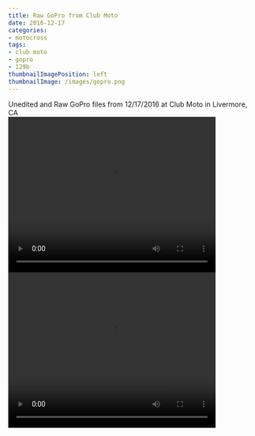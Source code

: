 ```yaml
---
title: Raw GoPro from Club Moto
date: 2016-12-17
categories:
- motocross
tags:
- club moto
- gopro
- 129b
thumbnailImagePosition: left
thumbnailImage: /images/gopro.png
---
```


Unedited and Raw GoPro files from 12/17/2016 at Club Moto in Livermore, CA
<br>
<video width="420" height="315" controls>
  <source src="https://s3-us-west-1.amazonaws.com/mikejobrien.com/gopro/2016/20161217/GOPR0108.MP4" type="video/mp4">
</video>
<br>
<video width="420" height="315" controls>
  <source src="https://s3-us-west-1.amazonaws.com/mikejobrien.com/gopro/2016/20161217/GOPR0109.MP4" type="video/mp4">
</video>
